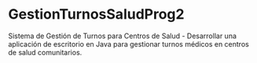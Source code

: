 # GestionTurnosSaludProg2
Sistema de Gestión de Turnos para Centros de Salud - Desarrollar una aplicación de escritorio en Java para gestionar turnos médicos en centros de salud comunitarios.

